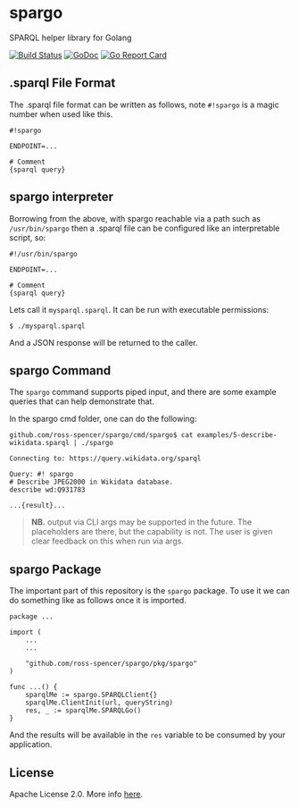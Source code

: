 # spargo

SPARQL helper library for Golang

[![Build Status](https://travis-ci.org/ross-spencer/spargo.svg?branch=master)](https://travis-ci.org/ross-spencer/spargo)
[![GoDoc](https://godoc.org/github.com/ross-spencer/spargo?status.svg)](https://godoc.org/github.com/ross-spencer/spargo/pkg/spargo)
[![Go Report Card](https://goreportcard.com/badge/github.com/ross-spencer/spargo/pkg/spargo)](https://goreportcard.com/report/github.com/ross-spencer/spargo/pkg/spargo)

## .sparql File Format

The .sparql file format can be written as follows, note `#!spargo` is a magic
number when used like this.

```
#!spargo

ENDPOINT=...

# Comment
{sparql query}
```

## spargo interpreter

Borrowing from the above, with spargo reachable via a path such as
`/usr/bin/spargo` then a .sparql file can be configured like an interpretable
script, so:

```
#!/usr/bin/spargo

ENDPOINT=...

# Comment
{sparql query}
```

Lets call it `mysparql.sparql`. It can be run with executable permissions:

```
$ ./mysparql.sparql
```

And a JSON response will be returned to the caller.

## spargo Command

The `spargo` command supports piped input, and there are some example queries
that can help demonstrate that.

In the spargo cmd folder, one can do the following:

```
github.com/ross-spencer/spargo/cmd/spargo$ cat examples/5-describe-wikidata.sparql | ./spargo

Connecting to: https://query.wikidata.org/sparql

Query: #! spargo
# Describe JPEG2000 in Wikidata database.
describe wd:Q931783

...{result}...
```

> **NB.** output via CLI args may be supported in the future. The placeholders
are there, but the capability is not. The user is given clear feedback on this
when run via args.

## spargo Package

The important part of this repository is the `spargo` package. To use it we
can do something like as follows once it is imported.

```golang
package ...

import (
	...
	...

	"github.com/ross-spencer/spargo/pkg/spargo"
)

func ...() {
	sparqlMe := spargo.SPARQLClient{}
	sparqlMe.ClientInit(url, queryString)
	res, _ := sparqlMe.SPARQLGo()
}
```

And the results will be available in the `res` variable to be consumed by your
application.

## License

Apache License 2.0. More info [here](LICENSE).
